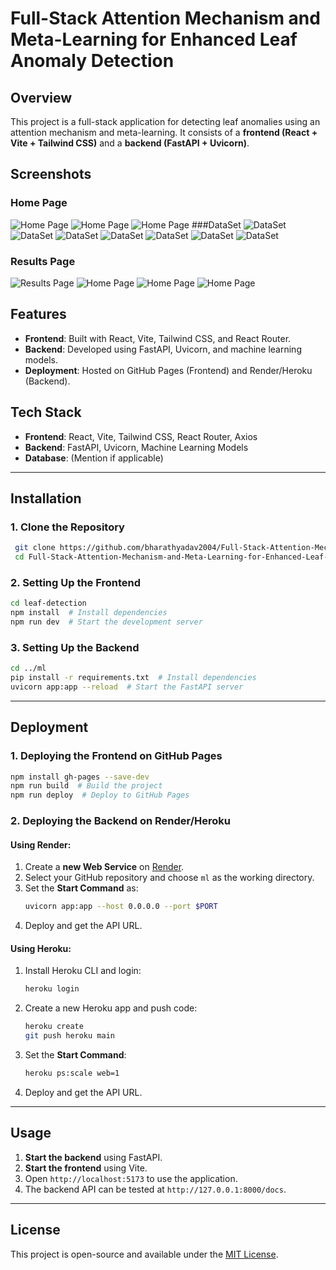 # Full-Stack Attention Mechanism and Meta-Learning for Enhanced Leaf Anomaly Detection

## Overview
This project is a full-stack application for detecting leaf anomalies using an attention mechanism and meta-learning. It consists of a **frontend (React + Vite + Tailwind CSS)** and a **backend (FastAPI + Uvicorn)**.

## Screenshots

### Home Page
![Home Page](assets/images/home.png)
![Home Page](assets/images/about.png)
![Home Page](assets/images/interface.png)
###DataSet
![DataSet](assets/images/data2.jpg)
![DataSet](assets/images/data3.jpg)
![DataSet](assets/images/data1.jpg)
![DataSet](assets/images/data4.jpg)
![DataSet](assets/images/data5.jpg)
![DataSet](assets/images/data6.jpg)
![DataSet](assets/images/data7.JPG)

### Results Page
![Results Page](assets/images/pic1.png)
![Home Page](assets/images/result1.png)
![Home Page](assets/images/pic2.png)
![Home Page](assets/images/result2.png)


## Features
- **Frontend**: Built with React, Vite, Tailwind CSS, and React Router.
- **Backend**: Developed using FastAPI, Uvicorn, and machine learning models.
- **Deployment**: Hosted on GitHub Pages (Frontend) and Render/Heroku (Backend).

## Tech Stack
- **Frontend**: React, Vite, Tailwind CSS, React Router, Axios
- **Backend**: FastAPI, Uvicorn, Machine Learning Models
- **Database**: (Mention if applicable)

---

## Installation

### 1. Clone the Repository
```bash
 git clone https://github.com/bharathyadav2004/Full-Stack-Attention-Mechanism-and-Meta-Learning-for-Enhanced-Leaf-Anomaly-Detection.git
 cd Full-Stack-Attention-Mechanism-and-Meta-Learning-for-Enhanced-Leaf-Anomaly-Detection
```

### 2. Setting Up the Frontend
```bash
cd leaf-detection
npm install  # Install dependencies
npm run dev  # Start the development server
```

### 3. Setting Up the Backend
```bash
cd ../ml
pip install -r requirements.txt  # Install dependencies
uvicorn app:app --reload  # Start the FastAPI server
```

---

## Deployment

### 1. Deploying the Frontend on GitHub Pages
```bash
npm install gh-pages --save-dev
npm run build  # Build the project
npm run deploy  # Deploy to GitHub Pages
```

### 2. Deploying the Backend on Render/Heroku
#### Using Render:
1. Create a **new Web Service** on [Render](https://render.com/).
2. Select your GitHub repository and choose `ml` as the working directory.
3. Set the **Start Command** as:
   ```bash
   uvicorn app:app --host 0.0.0.0 --port $PORT
   ```
4. Deploy and get the API URL.

#### Using Heroku:
1. Install Heroku CLI and login:
   ```bash
   heroku login
   ```
2. Create a new Heroku app and push code:
   ```bash
   heroku create
   git push heroku main
   ```
3. Set the **Start Command**:
   ```bash
   heroku ps:scale web=1
   ```
4. Deploy and get the API URL.

---

## Usage
1. **Start the backend** using FastAPI.
2. **Start the frontend** using Vite.
3. Open `http://localhost:5173` to use the application.
4. The backend API can be tested at `http://127.0.0.1:8000/docs`.

---

## License
This project is open-source and available under the [MIT License](LICENSE).
